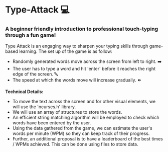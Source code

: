 # Type-Attack :computer: #
### A beginner friendly introduction to professional touch-typing through a fun game! ###

Type Attack is an engaging way to sharpen your typing skills through game-based learning. The set up of the game is as follow:
* Randomly generated words move across the screen from left to right. :arrow_right:
* The user has to type a word and hit 'enter' before it reaches the right edge of the screen. :abc:
* The speed at which the words move will increase gradually. :fast_forward:

**Technical Details:**
* To move the text across the screen and for other visual elements, we will use the 'ncurses.h' library.
* We will use an array of structures to store the words.
* An efficient string matching algorithm will be employed to check which words have been entered by the user.
* Using the data gathered from the game, we can estimate the user's words per minute (WPM) so they can keep track of their progress.
* Further, an additional proposal is to have a leaderboard of the best times / WPMs achieved. This can be done using files to store data.
